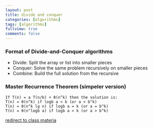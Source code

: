 ```yaml
---
layout: post
title: divide and conquer
categories: [algorithms]
tags: [algorithms]
fullview: true
comments: false
---
```


### Format of Divide-and-Conquer algorithms

- Divide: Split the array or list into smaller pieces
- Conquer: Solve the same problem recursively on smaller pieces
- Combine: Build the full solution from the recursive

### Master Recurrence Theorem (simpeler version)
	If T(n) = a T(n/b) + θ(n^k) then the solution is:
	T(n) = θ(n^k) if logb a < k (or a < b^k)
	T(n) = θ(n^k lg n) if logb a = k (or a = b^k)
	T(n) = θ(n^logb a) if logb a > k (or a > b^k)

[redirect to class materia](http://cs470.cs.ua.edu/fall2017/schedule.htm)
